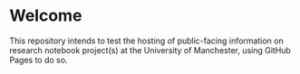 # Welcome

This repository intends to test the hosting of public-facing information on research notebook project(s) at the University of Manchester, using GitHub Pages to do so.

